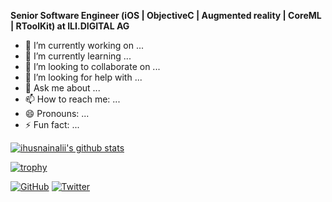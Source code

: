 **Senior Software Engineer (iOS | ObjectiveC | Augmented reality | CoreML | RToolKit) at ILI.DIGITAL AG**

- 🔭 I’m currently working on ...
- 🌱 I’m currently learning ...
- 👯 I’m looking to collaborate on ...
- 🤔 I’m looking for help with ...
- 💬 Ask me about ...
- 📫 How to reach me: ...
- 😄 Pronouns: ...
- ⚡ Fun fact: ...

[![ihusnainalii's github stats](https://github-readme-stats.vercel.app/api?username=ihusnainalii&show_icons=true&title_color=ffffff&icon_color=bb2acf&text_color=daf7dc&bg_color=151515&)](https://github.com/ihusnainalii "ihusnainalii's github stats")

[![trophy](https://github-profile-trophy.vercel.app/?username=ihusnainalii&show_icons=true&title_color=ffffff&icon_color=bb2acf&text_color=daf7dc&bg_color=151515)](https://github.com/ihusnainalii "trophy")

[![GitHub](https://img.shields.io/github/followers/daisukenagata?style=social)](https://github.com/ihusnainalii "GitHub")
[![Twitter](https://img.shields.io/twitter/follow/imiosengineer?style=social)](https://twitter.com/imiosengineer "Twitter")


<!--
**ihusnainalii/ihusnainalii** is a ✨ _special_ ✨ repository because its `README.md` (this file) appears on your GitHub profile.

Here are some ideas to get you started:

- 🔭 I’m currently working on ...
- 🌱 I’m currently learning ...
- 👯 I’m looking to collaborate on ...
- 🤔 I’m looking for help with ...
- 💬 Ask me about ...
- 📫 How to reach me: ...
- 😄 Pronouns: ...
- ⚡ Fun fact: ...
-->
